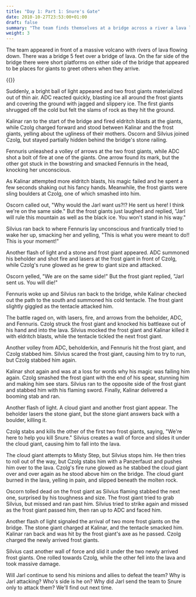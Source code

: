 ```yaml
---
title: "Day 1: Part 1: Snure's Gate"
date: 2010-10-27T23:53:00+01:00
draft: false
summary: "The team finds themselves at a bridge across a river a lava leading to Snure's volcano"
weight: 3
---
```


The team appeared in front of a massive volcano with rivers of lava flowing down. There was a bridge 5 feet over a bridge of lava. On the far side of the bridge there were short platforms on either side of the bridge that appeared to be places for giants to greet others when they arrive.

{{<imageToClickGlobal imgPosition = "left" imagePath = "/img/DALL·E 2022-12-29 20.33.11 - medieval adventurers appeared in front of a massive volcano with orange rivers of lava flowing down. There was a bridge 5 feet over a bridge of lava_cleanup.png" Capition = "The team appeared in front of a massive volcano with rivers of lava flowing down. There was a bridge 5 feet over a bridge of lava. On the far side of the bridge there were short platforms on either side of the bridge that appeared to be places for giants to greet others when they arrive."  width = "60%" >}}


Suddenly, a bright ball of light appeared and two frost giants materialized out of thin air. ADC reacted quickly, blasting ice all around the frost giants and covering the ground with jagged and slippery ice. The first giants shrugged off the cold but felt the slams of rock as they hit the ground.

Kalinar ran to the start of the bridge and fired eldritch blasts at the giants, while Czolg charged forward and stood between Kalinar and the frost giants, yelling about the ugliness of their mothers. Oscorn and Silvius joined Czolg, but stayed partially hidden behind the bridge's stone railing.

Fennuris unleashed a volley of arrows at the two frost giants, while ADC shot a bolt of fire at one of the giants. One arrow found its mark, but the other got stuck in the bowstring and smacked Fennuris in the head, knocking her unconscious.

As Kalinar attempted more eldritch blasts, his magic failed and he spent a few seconds shaking out his fancy hands. Meanwhile, the frost giants were sling boulders at Czolg, one of which smashed into him.

Oscorn called out, "Why would the Jarl want us?!? He sent us here! I think we're on the same side." But the frost giants just laughed and replied, "Jarl will rule this mountain as well as the black ice. You won't stand in his way."

Silvius ran back to where Fennuris lay unconscious and frantically tried to wake her up, smacking her and yelling, "This is what you were meant to do!! This is your moment!" 

Another flash of light and a stone and frost giant appeared. ADC summoned his beholder and shot fire and lasers at the frost giant in front of Czolg, while Czolg's rune glowed as he grew to giant size and attacked.

Oscorn yelled, "We are on the same side!" But the frost giant replied, "Jarl sent us. You will die!"

Fennuris woke up and Silvius ran back to the bridge, while Kalinar checked out the path to the south and summoned his cold tentacle. The frost giant slightly giggled as the tentacle attacked him.

The battle raged on, with lasers, fire, and arrows from the beholder, ADC, and Fennuris. Czolg struck the frost giant and knocked his battleaxe out of his hand and into the lava. Silvius mocked the frost giant and Kalinar killed it with eldritch blasts, while the tentacle tickled the next frost giant.

Another volley from ADC, beholderkin, and Fennuris hit the frost giant, and Czolg stabbed him. Silvius scared the frost giant, causing him to try to run, but Czolg stabbed him again.

Kalinar shot again and was at a loss for words why his magic was failing him again. Czolg smashed the frost giant with the end of his spear, stunning him and making him see stars. Silvius ran to the opposite side of the frost giant and stabbed him with his flaming sword. Finally, Kalinar delivered a booming stab and ran.

Another flash of light. A cloud giant and another frost giant appear. The beholder lasers the stone giant, but the stone giant answers back with a boulder, killing it.

Czolg stabs and kills the other of the first two frost giants, saying, "We're here to help you kill Snure." Silvius creates a wall of force and slides it under the cloud giant, causing him to fall into the lava.

The cloud giant attempts to Misty Step, but Silvius stops him. He then tries to roll out of the way, but Czolg stabs him with a Panzerfaust and pushes him over to the lava. Czolg's fire rune glowed as he stabbed the cloud giant over and over again as he stood above him on the bridge. The cloud giant burned in the lava, yelling in pain, and slipped beneath the molten rock.

Oscorn tolled dead on the frost giant as Silvius flaming stabbed the next one, surprised by his toughness and size. The frost giant tried to grab Silvius, but missed and ran past him. Silvius tried to strike again and missed as the frost giant passed him, then ran up to ADC and faced him.

Another flash of light signaled the arrival of two more frost giants on the bridge. The stone giant charged at Kalinar, and the tentacle smacked him. Kalinar ran back and was hit by the frost giant's axe as he passed. Czolg charged the newly arrived frost giants.

Silvius cast another wall of force and slid it under the two newly arrived frost giants. One rolled towards Czolg, while the other fell into the lava and took massive damage.

Will Jarl continue to send his minions and allies to defeat the team? Why is Jarl attacking? Who's side is he on? Why did Jarl send the team to Snure only to attack them? We'll find out next time.
